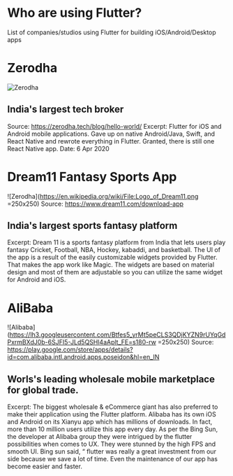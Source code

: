 # Who are using Flutter?
List of companies/studios using Flutter for building iOS/Android/Desktop apps


# Zerodha
![Zerodha](https://web.archive.org/web/20200407223106/https://zerodha.tech/static/images/logo.svg)
## India's largest tech broker
Source: https://zerodha.tech/blog/hello-world/
Excerpt: Flutter for iOS and Android mobile applications. Gave up on native Android/Java, Swift, and React Native and rewrote everything in Flutter. Granted, there is still one React Native app.
Date: 6 Apr 2020

# Dream11 Fantasy Sports App
![Zerodha](https://en.wikipedia.org/wiki/File:Logo_of_Dream11.png =250x250)
Source: https://www.dream11.com/download-app
## India's largest sports fantasy platform
Excerpt: Dream 11 is a sports fantasy platform from India that lets users play fantasy Cricket, Football, NBA, Hockey, kabaddi, and basketball.  The UI of the app is a result of the easily customizable widgets provided by Flutter. That makes the app work like Magic. The widgets are based on material design and most of them are adjustable so you can utilize the same widget for Android and iOS.

# AliBaba
![Alibaba](https://lh3.googleusercontent.com/Btfes5_yrMt5peCLS3QDjKYZN9rUYqGdPxrmBXdJ0b-6SJFI5-JLd5QSHl4aAplt_FE=s180-rw =250x250)
Source: https://play.google.com/store/apps/details?id=com.alibaba.intl.android.apps.poseidon&hl=en_IN
## Worls's leading wholesale mobile marketplace for global trade. 
Excerpt: The biggest wholesale & eCommerce giant has also preferred to make their application using the Flutter platform. Alibaba has its own iOS and Android on its Xianyu app which has millions of downloads. In fact, more than 10 million users utilize this app every day.
As per the Bing Sun, the developer at Alibaba group they were intrigued by the flutter possibilities when comes to UX. They were stunned by the high FPS and smooth UI. Bing sun said, “ flutter was really a great investment from our side because we save a lot of time. Even the maintenance of our app has become easier and faster.
